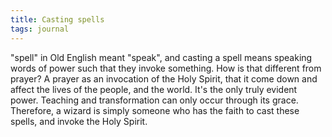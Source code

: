 ```yaml
---
title: Casting spells
tags: journal
---
```


"spell" in Old English meant "speak", and casting a spell means speaking
words of power such that they invoke something.  How is that different
from prayer?  A prayer as an invocation of the Holy Spirit, that it come
down and affect the lives of the people, and the world.  It's the only
truly evident power.  Teaching and transformation can only occur through
its grace.  Therefore, a wizard is simply someone who has the faith to
cast these spells, and invoke the Holy Spirit.



